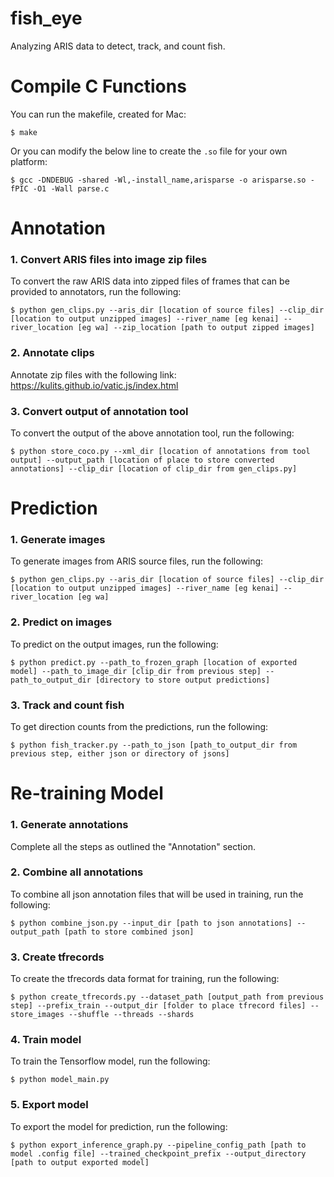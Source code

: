 # fish_eye
Analyzing ARIS data to detect, track, and count fish.


# Compile C Functions

You can run the makefile, created for Mac:
```
$ make
```

Or you can modify the below line to create the `.so` file for your own platform:
```
$ gcc -DNDEBUG -shared -Wl,-install_name,arisparse -o arisparse.so -fPIC -O1 -Wall parse.c
```



# Annotation

### 1. Convert ARIS files into image zip files

To convert the raw ARIS data into zipped files of frames that can be provided to annotators, run the following:
```
$ python gen_clips.py --aris_dir [location of source files] --clip_dir [location to output unzipped images] --river_name [eg kenai] --river_location [eg wa] --zip_location [path to output zipped images]
```

### 2. Annotate clips

Annotate zip files with the following link: https://kulits.github.io/vatic.js/index.html

### 3. Convert output of annotation tool

To convert the output of the above annotation tool, run the following:
```
$ python store_coco.py --xml_dir [location of annotations from tool output] --output_path [location of place to store converted annotations] --clip_dir [location of clip_dir from gen_clips.py]
```



# Prediction

### 1. Generate images

To generate images from ARIS source files, run the following:
```
$ python gen_clips.py --aris_dir [location of source files] --clip_dir [location to output unzipped images] --river_name [eg kenai] --river_location [eg wa]
```

### 2. Predict on images

To predict on the output images, run the following:
```
$ python predict.py --path_to_frozen_graph [location of exported model] --path_to_image_dir [clip_dir from previous step] --path_to_output_dir [directory to store output predictions]
```

### 3. Track and count fish

To get direction counts from the predictions, run the following:
```
$ python fish_tracker.py --path_to_json [path_to_output_dir from previous step, either json or directory of jsons]
```



# Re-training Model

### 1. Generate annotations

Complete all the steps as outlined the "Annotation" section.

### 2. Combine all annotations

To combine all json annotation files that will be used in training, run the following:
```
$ python combine_json.py --input_dir [path to json annotations] --output_path [path to store combined json]
```

### 3. Create tfrecords

To create the tfrecords data format for training, run the following:
```
$ python create_tfrecords.py --dataset_path [output_path from previous step] --prefix_train --output_dir [folder to place tfrecord files] --store_images --shuffle --threads --shards
```

### 4. Train model

To train the Tensorflow model, run the following:
```
$ python model_main.py
```

### 5. Export model

To export the model for prediction, run the following:
```
$ python export_inference_graph.py --pipeline_config_path [path to model .config file] --trained_checkpoint_prefix --output_directory [path to output exported model]
```
